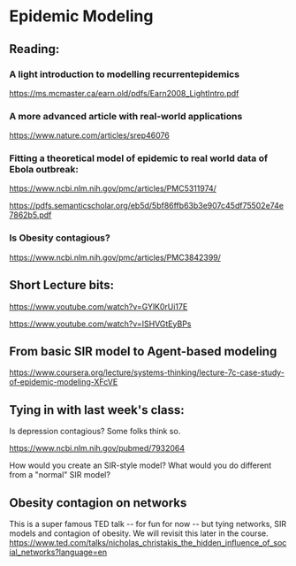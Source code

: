 # Epidemic Modeling

## Reading: 

### A light introduction to modelling recurrentepidemics

https://ms.mcmaster.ca/earn.old/pdfs/Earn2008_LightIntro.pdf 

### A more advanced article with real-world applications

https://www.nature.com/articles/srep46076

### Fitting a theoretical model of epidemic to real world data of Ebola outbreak:

https://www.ncbi.nlm.nih.gov/pmc/articles/PMC5311974/

https://pdfs.semanticscholar.org/eb5d/5bf86ffb63b3e907c45df75502e74e7862b5.pdf

### Is Obesity contagious?
https://www.ncbi.nlm.nih.gov/pmc/articles/PMC3842399/

## Short Lecture bits: 
https://www.youtube.com/watch?v=GYlK0rUi17E

https://www.youtube.com/watch?v=ISHVGtEyBPs


## From basic SIR model to Agent-based modeling
https://www.coursera.org/lecture/systems-thinking/lecture-7c-case-study-of-epidemic-modeling-XFcVE

## Tying in with last week's class:

Is depression contagious? Some folks think so.

https://www.ncbi.nlm.nih.gov/pubmed/7932064

How would you create an SIR-style model? What would you do different from a "normal" SIR model?


## Obesity contagion on networks
This is a super famous TED talk -- for fun for now -- but tying networks, SIR models and contagion of obesity. We will revisit this later in the course.
https://www.ted.com/talks/nicholas_christakis_the_hidden_influence_of_social_networks?language=en




